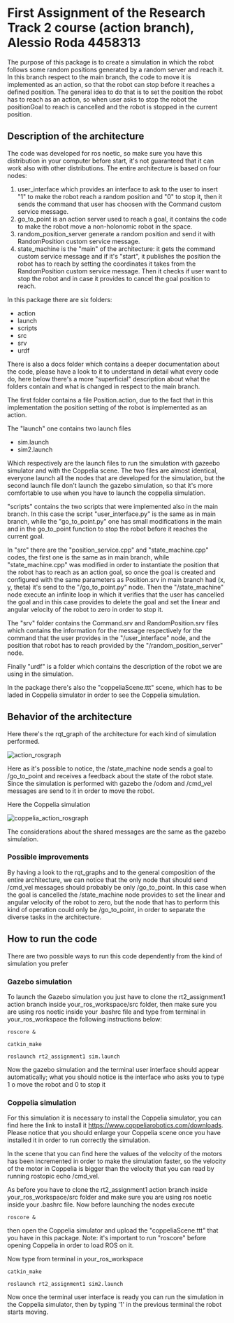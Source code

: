 # First Assignment of the Research Track 2 course (action branch), Alessio Roda 4458313

The purpose of this package is to create a simulation in which the robot follows some random positions generated by  a random server and reach it.
In this branch respect to the main branch, the code to move it is implemented as an action, so that the robot can stop before it reaches a defined position.
The general idea to do that is to set the position the robot has to reach as an action, so when user asks to stop the robot the positionGoal to reach is cancelled and the robot is stopped in the current position.

## Description of the architecture
 
 The code was developed for ros noetic, so make sure you have this distribution in your computer before start, it's not guaranteed that it can work also with other distributions. The entire architecture is based on four nodes:
 
 1) user_interface which provides an interface to ask to the user to insert "1" to make the robot reach a random position and "0" to stop it, then it sends the command that user has choosen with the Command custom service message.
 2) go_to_point is an action server used to reach a goal, it contains the code to make the robot move a non-holonomic robot in the space.
 3) random_position_server generate a random position and send it with RandomPosition custom service message.
 4) state_machine is the "main" of the architecture: it gets the command custom service message and if it's "start", it publishes the position the robot has to reach by setting the coordinates it takes from the RandomPosition custom service message. Then it checks if user want to stop the robot and in case it provides to cancel the goal position to reach.
 
 In this package there are six folders:
 
 * action
 * launch
 * scripts
 * src
 * srv
 * urdf

There is also a docs folder which contains a deeper documentation about the code, please have a look to it to understand in detail what every code do, here below there's a more "superficial" description about what the folders contain and what is changed in respect to the main branch.

The first folder contains a file Position.action, due to the fact that in this implementation the position setting of the robot is implemented as an action.
 
The "launch" one contains two launch files
 
 * sim.launch
 * sim2.launch
 
 Which respectively are the launch files to run the simulation with gazeebo simulator and with the Coppelia scene. The two files are almost identical, everyone launch all the nodes that are developed for the simulation, but the second launch file don't launch the gazebo simulation, so that it's more comfortable to use when you have to launch the coppelia simulation.
 
"scripts" contains the two scripts that were implemented also in the main branch. In this case the script "user_interface.py" is the same as in main branch, while the "go_to_point.py" one has small modifications in the main and in the go_to_point function to stop the robot before it reaches the current goal.

In "src" there are the "position_service.cpp" and "state_machine.cpp" codes, the first one is the same as in main branch, while "state_machine.cpp" was modified in order to instantiate the position that the robot has to reach as an action goal, so once the goal is created and configured with the same parameters as Position.srv in main branch had (x, y, theta) it's send to the "/go_to_point.py" node. Then the "/state_machine" node execute an infinite loop in which it verifies that the user has cancelled the goal and in this case provides to delete the goal and set the linear and angular velocity of the robot to zero in order to stop it.

The "srv" folder contains the Command.srv and RandomPosition.srv files which contains the information for the message respectively for the command that the user provides in the "/user_interface" node, and the position that robot has to reach provided by the "/random_position_server" node.

Finally "urdf" is a folder which contains the description of the robot we are using in the simulation.

In the package there's also the "coppeliaScene.ttt" scene, which has to be laded in Coppelia simulator in order to see the Coppelia simulation.


## Behavior of the architecture

Here there's the rqt_graph of the architecture for each kind of simulation performed.

![action_rosgraph](https://user-images.githubusercontent.com/48511957/118813342-4fa60500-b8af-11eb-8e69-ae6ad29f1738.png)
 
 
Here as it's possible to notice, the /state_machine node sends a goal to /go_to_point and receives a feedback about the state of the robot state. Since the simulation is performed with gazebo the /odom and /cmd_vel messages are send to it in order to move the robot.

Here the Coppelia simulation

![coppelia_action_rosgraph](https://user-images.githubusercontent.com/48511957/118832101-9ea86600-b8c0-11eb-8234-d4f7ad7a7476.png)

The considerations about the shared messages are the same as the gazebo simulation.

### Possible improvements

By having a look to the rqt_graphs and to the general composition of the entire architecture, we can notice that the only node that should send /cmd_vel messages should probably be only /go_to_point. In this case when the goal is cancelled the /state_machine node provides to set the linear and angular velocity of the robot to zero, but the node that has to perform this kind of operation could only be /go_to_point, in order to separate the diverse tasks in the architecture.

## How to run the code 

There are two possible ways to run this code dependently from the kind of simulation you prefer

### Gazebo simulation

To launch the Gazebo simulation you just have to clone the rt2_assignment1 action branch inside your_ros_workspace/src folder, then make sure you are using ros noetic inside your .bashrc file and type from terminal in your_ros_workspace the following instructions below: 

```
roscore &
```
```
catkin_make
```
```
roslaunch rt2_assignment1 sim.launch
```
Now the gazebo simulation and the terminal user interface should appear automatically; what you should notice is the interface who asks you to type 1 o move the robot and 0 to stop it

### Coppelia simulation

For this simulation it is necessary to install the Coppelia simulator, you can find here the link to install it https://www.coppeliarobotics.com/downloads.
Please notice that you should enlarge your Coppelia scene once you have installed it in order to run correctly the simulation.

In the scene that you can find here the values of the velocity of the motors has been incremented in order to make the simulation faster, so the velocity of the motor in Coppelia is bigger than the velocity that you can read by running rostopic echo /cmd_vel.


As before you have to clone the rt2_assignment1 action branch inside your_ros_workspace/src folder and make sure you are using ros noetic inside your .bashrc file. Now before launching the nodes execute 

```
roscore &
```
then open the Coppelia simulator and upload the "coppeliaScene.ttt" that you have in this package. Note: it's important to run "roscore" before opening Coppelia in order to load ROS on it.

Now type from terminal in your_ros_workspace

```
catkin_make
```
```
roslaunch rt2_assignment1 sim2.launch
```
Now once the terminal user interface is ready you can run the simulation in the Coppelia simulator, then by typing '1' in the previous terminal the robot starts moving.
